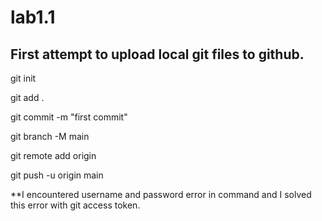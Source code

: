 # lab1.1

## First attempt to upload local git files to github.

git init

git add .

git commit -m "first commit"

git branch -M main

git remote add origin <repo-url>

git push -u origin main

**I encountered username and password error in <git push> command and I solved this error with git access token.
